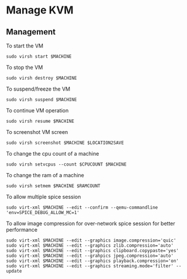 # Manage KVM

## Management

To start the VM

```console
sudo virsh start $MACHINE
```

To stop the VM

```console
sudo virsh destroy $MACHINE
```

To suspend/freeze the VM

```console
sudo virsh suspend $MACHINE
```

To continue VM operation

```console
sudo virsh resume $MACHINE
```

To screenshot VM screen

```console
sudo virsh screenshot $MACHINE $LOCATION2SAVE
```

To change the cpu count of a machine

```consle
sudo virsh setvcpus --count $CPUCOUNT $MACHINE
```

To change the ram of a machine

```console
sudo virsh setmem $MACHINE $RAMCOUNT
```

To allow multiple spice session

```console
sudo virt-xml $MACHINE --edit --confirm --qemu-commandline 'env=SPICE_DEBUG_ALLOW_MC=1'
```

To allow image compression for over-network spice session for better performance

```console
sudo virt-xml $MACHINE --edit --graphics image.compression='quic' 
sudo virt-xml $MACHINE --edit --graphics zlib.compression='auto' 
sudo virt-xml $MACHINE --edit --graphics clipboard.copypaste='yes'
sudo virt-xml $MACHINE --edit --grahpics jpeg.compression='auto'
sudo virt-xml $MACHINE --edit --graphics playback.compression='on'
sudo virt-xml $MACHINE --edit --graphics streaming.mode='filter' --update
```
